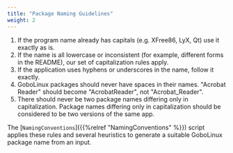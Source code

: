 ```yaml
---
title: "Package Naming Guidelines"
weight: 2
---
```


1.  If the program name already has capitals (e.g. XFree86, LyX, Qt) use it
    exactly as is.
2.  If the name is all lowercase or inconsistent (for example, different forms
    in the README), our set of capitalization rules apply.
3.  If the application uses hyphens or underscores in the name, follow it
    exactly.
4.  GoboLinux packages should never have spaces in their names. "Acrobat Reader"
    should become "AcrobatReader", not "Acrobat_Reader".
5.  There should never be two package names differing only in capitalization.
    Package names differing only in capitalization should be considered to be
    two versions of the same app.

The [`NamingConventions`]({{%relref "NamingConventions" %}}) script applies these
rules and several heuristics to generate a suitable GoboLinux package name from
an input.
